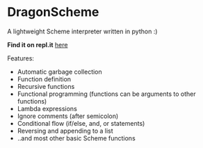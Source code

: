 # DragonScheme
A lightweight Scheme interpreter written in python :)

**Find it on repl.it** [here](https://repl.it/@OriYonay/DragonScheme) 

Features:
- Automatic garbage collection
- Function definition
- Recursive functions
- Functional programming (functions can be arguments to other functions)
- Lambda expressions
- Ignore comments (after semicolon)
- Conditional flow (if/else, and, or statements)
- Reversing and appending to a list
- ..and most other basic Scheme functions
